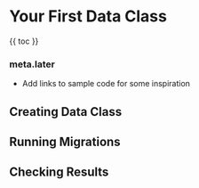 # Your First Data Class

{{ toc }}

### meta.later

* Add links to sample code for some inspiration

## Creating Data Class

## Running Migrations

## Checking Results

